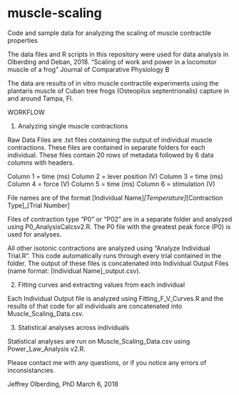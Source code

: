# muscle-scaling
Code and sample data for analyzing the scaling of muscle contractile properties

The data files and R scripts in this repository were used for data analysis in Olberding and Deban, 2018. “Scaling of work and power in a locomotor muscle of a frog”  Journal of Comparative Physiology B

The data are results of in vitro muscle contractile experiments using the plantaris muscle of Cuban tree frogs (Osteopilus septentrionalis) capture in and around Tampa, Fl. 

WORKFLOW

1. Analyzing single muscle contractions

Raw Data Files are .txt files containing the output of individual muscle contractions. These files are contained in separate folders for each individual. These files contain 20 rows of metadata followed by 6 data columns with headers. 

Column 1 = time (ms)
Column 2 = lever position (V)
Column 3 = time (ms)
Column 4 = force (V)
Column 5 = time (ms)
Column 6 = stimulation (V)

File names are of the format
[Individual Name]_[Temperature]_[Contraction Type]_[Trial Number]

Files of contraction type “P0” or “P02” are in a separate folder and analyzed using P0_AnalysisCalcsv2.R. The P0 file with the greatest peak force (P0) is used for analyses.

All other isotonic contractions are analyzed using “Analyze Individual Trial.R”. This code automatically runs through every trial contained in the folder. The output of these files is concatenated into Individual Output Files (name format: [Individual Name]_output.csv).

2. Fitting curves and extracting values from each individual

Each Individual Output file is analyzed using Fitting_F_V_Curves.R and the results of that code for all individuals are concatenated into Muscle_Scaling_Data.csv.

3. Statistical analyses across individuals

Statistical analyses are run on Muscle_Scaling_Data.csv using Power_Law_Analysis v2.R.

Please contact me with any questions, or if you notice any errors of inconsistancies.

Jeffrey Olberding, PhD
March 6, 2018
